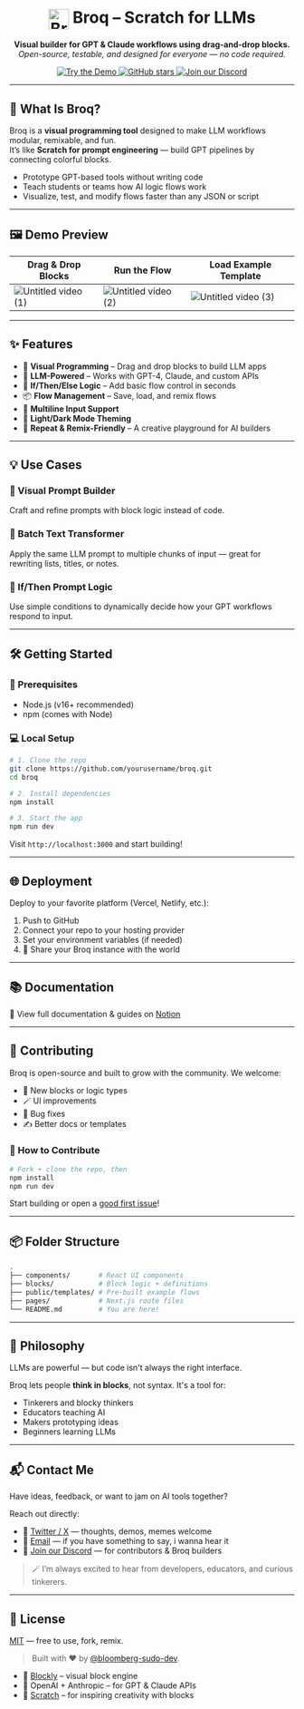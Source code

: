 <h1 align="center">
  <img src="https://github.com/user-attachments/assets/551e1353-ac1b-41a4-b8cd-f1b1fb6830d4" alt="Broq logo" width="36" style="vertical-align: middle;" />
  Broq – Scratch for LLMs
</h1>

<p align="center">
  <b>Visual builder for GPT & Claude workflows using drag-and-drop blocks.</b><br>
  <i>Open-source, testable, and designed for everyone — no code required.</i>
</p>

<p align="center">
  <a href="broq-home.vercel.app" target="_blank">
    <img alt="Try the Demo" src="https://img.shields.io/badge/%F0%9F%A7%B1%20Try%20Live%20Demo-blue?style=for-the-badge" />
  </a>
  <a href="https://github.com/bloomberg-sudo-dev/broq/" target="_blank"> 
    <img alt="GitHub stars" src="https://img.shields.io/github/stars/bloomberg-sudo-dev/broq?style=for-the-badge" />
  </a>
  <a href="https://discord.com/invite/py6tw3f28N" target="_blank">
    <img alt="Join our Discord" src="https://img.shields.io/badge/💬%20Join%20Discord-5865F2?style=for-the-badge&logo=discord&logoColor=white" />
  </a>
</p>

---

## 🎥 What Is Broq?

Broq is a **visual programming tool** designed to make LLM workflows modular, remixable, and fun.  
It’s like **Scratch for prompt engineering** — build GPT pipelines by connecting colorful blocks.

- Prototype GPT-based tools without writing code
- Teach students or teams how AI logic flows work
- Visualize, test, and modify flows faster than any JSON or script

---

## 🖼️ Demo Preview

| Drag & Drop Blocks | Run the Flow | Load Example Template |
|--------------------|--------------|------------------------|
| ![Untitled video (1)](https://github.com/user-attachments/assets/9ee728eb-34c5-42fe-abd8-d0898f6ab90b) | ![Untitled video (2)](https://github.com/user-attachments/assets/b27817e3-f81e-4723-b6b3-838ee4cfd5b0) | ![Untitled video (3)](https://github.com/user-attachments/assets/b0f32328-45d6-4ba2-affd-18c53e44d7ec) |

---

## ✨ Features

- 🧱 **Visual Programming** – Drag and drop blocks to build LLM apps
- 💬 **LLM-Powered** – Works with GPT-4, Claude, and custom APIs
- 🧠 **If/Then/Else Logic** – Add basic flow control in seconds
- 📦 **Flow Management** – Save, load, and remix flows
- 🧾 **Multiline Input Support**
- 🎨 **Light/Dark Mode Theming**
- 🔁 **Repeat & Remix-Friendly** – A creative playground for AI builders

---

## 💡 Use Cases

### 🧱 Visual Prompt Builder  
Craft and refine prompts with block logic instead of code.

### 🔁 Batch Text Transformer  
Apply the same LLM prompt to multiple chunks of input — great for rewriting lists, titles, or notes.

### 🧩 If/Then Prompt Logic  
Use simple conditions to dynamically decide how your GPT workflows respond to input.

---

## 🛠️ Getting Started

### 🔧 Prerequisites

- Node.js (v16+ recommended)
- npm (comes with Node)

### 💻 Local Setup

```bash
# 1. Clone the repo
git clone https://github.com/yourusername/broq.git
cd broq

# 2. Install dependencies
npm install

# 3. Start the app
npm run dev
````

Visit `http://localhost:3000` and start building!

---

## 🌐 Deployment

Deploy to your favorite platform (Vercel, Netlify, etc.):

1. Push to GitHub
2. Connect your repo to your hosting provider
3. Set your environment variables (if needed)
4. 🎉 Share your Broq instance with the world

---

## 📚 Documentation

📖 View full documentation & guides on [Notion]([https://your-notion-doc-url.com](https://agreeable-idea-6f3.notion.site/Broq-Documentation-2142e0439528805da5cfdd912d41433d))

---

## 🤝 Contributing

Broq is open-source and built to grow with the community.
We welcome:

* 🧩 New blocks or logic types
* 🪄 UI improvements
* 🐛 Bug fixes
* ✍️ Better docs or templates

### 👣 How to Contribute

```bash
# Fork + clone the repo, then
npm install
npm run dev
```

Start building or open a [good first issue](https://github.com/yourusername/broq/issues?q=is%3Aissue+label%3A%22good+first+issue%22)!

---

## 📦 Folder Structure

```bash
.
├── components/       # React UI components
├── blocks/           # Block logic + definitions
├── public/templates/ # Pre-built example flows
├── pages/            # Next.js route files
└── README.md         # You are here!
```

---

## 🧠 Philosophy

LLMs are powerful — but code isn't always the right interface.

Broq lets people **think in blocks**, not syntax.
It's a tool for:

* Tinkerers and blocky thinkers
* Educators teaching AI
* Makers prototyping ideas
* Beginners learning LLMs

---

## 📬 Contact Me

Have ideas, feedback, or want to jam on AI tools together?

Reach out directly:

- 🧠 [Twitter / X](https://twitter.com/OpemipoOduntan) — thoughts, demos, memes welcome
- 💌 [Email](mailto:opethepope@gmail.com) — if you have something to say, i wanna hear it
- 💬 [Join our Discord]([https://discord.gg/yourdiscord](https://discord.com/invite/py6tw3f28N)) — for contributors & Broq builders

> 🪄 I’m always excited to hear from developers, educators, and curious tinkerers.

---

## 📜 License

[MIT](LICENSE) — free to use, fork, remix.

> Built with ❤️ by [@bloomberg-sudo-dev](https://github.com/bloomberg-sudo-dev/).

* 🧱 [Blockly](https://developers.google.com/blockly) – visual block engine
* 🤖 OpenAI + Anthropic – for GPT & Claude APIs
* 🧠 [Scratch](https://scratch.mit.edu) – for inspiring creativity with blocks

```
